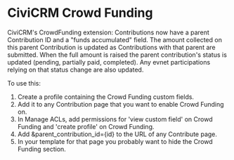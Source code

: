 # CiviCRM Crowd Funding
CiviCRM's CrowdFunding extension: Contributions now have a parent Contribution ID and a "funds accumulated" field. The amount collected on this parent Contribution is updated as Contributions with that parent are submitted. When the full amount is raised the parent contribution's status is updated (pending, partially paid, completed). Any evnet participations relying on that status change are also updated.

To use this: 
1. Create a profile containing the Crowd Funding custom fields.
2. Add it to any Contribution page that you want to enable Crowd Funding on.
3. In Manage ACLs, add permissions for 'view custom field' on Crowd Funding and 'create profile' on Crowd Funding.
4. Add &parent_contribution_id={id} to the URL of any Contribute page.
5. In your template for that page you probably want to hide the Crowd Funding section.
